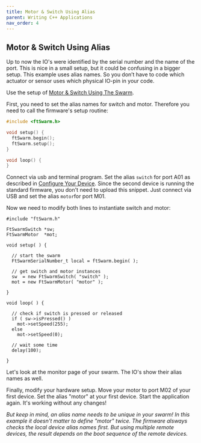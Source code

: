 ```yaml
---
title: Motor & Switch Using Alias
parent: Writing C++ Applications
nav_order: 4
---
```


## Motor & Switch Using Alias

Up to now the IO's were identified by the serial number and the name of the port. This is nice in a small setup, but it could be confusing in a bigger setup.
This example uses alias names. So you don’t have to code which actuator or sensor uses which physical IO-pin in your code.

Use the setup of [Motor & Switch Using The Swarm](3_MotorSwitchSwarm).

First, you need to set the alias names for switch and motor. Therefore you need to call the firmware's setup routine:

```cpp
#include <ftSwarm.h>

void setup() {
  ftSwarm.begin();
  ftSwarm.setup();
}

void loop() {
}
```

Connect via usb and terminal program. Set the alias `switch` for port A01 as described in [Configure Your Device](../setup/30_configure_your_device).
Since the second device is running the standard firmware, you don't need to upload this snippet. Just connect via USB and set the alias `motor`for port M01.

Now we need to modify both lines to instantiate switch and motor:

```
#include "ftSwarm.h"

FtSwarmSwitch *sw;
FtSwarmMotor  *mot;

void setup( ) {

  // start the swarm
  FtSwarmSerialNumber_t local = ftSwarm.begin( );
  
  // get switch and motor instances
  sw  = new FtSwarmSwitch( "switch" );
  mot = new FtSwarmMotor( "motor" );

}

void loop( ) {

  // check if switch is pressed or released
  if ( sw->isPressed() )
    mot->setSpeed(255);
  else
    mot->setSpeed(0);
  
  // wait some time
  delay(100);

}
```

Let's look at the monitor page of your swarm. The IO's show their alias names as well.

Finally, modify your hardware setup. Move your motor to port M02 of your first device. Set the alias "motor" at your first device. Start the application again. 
It's working without any changes!

*But keep in mind, an alias name needs to be unique in your swarm! In this example it doesn't matter to define "motor" twice. 
The firmware alsways checks the local device alias names first. But using multiple remote devices, the result depends on the boot sequence of the remote devices.*
 
